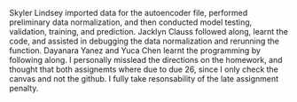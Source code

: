 Skyler Lindsey imported data for the autoencoder file, performed preliminary data normalization, and then conducted model testing, validation, training, and prediction. Jacklyn Clauss followed along, learnt the code, and assisted in debugging the data normalization and rerunning the function. Dayanara Yanez and Yuca Chen learnt the programming by following along.
I personally misslead the directions on the homework, and thought that both assignemts where due to due 26, since I only check the canvas and not the  github. I fully take resonsability of the late assignment penalty.
